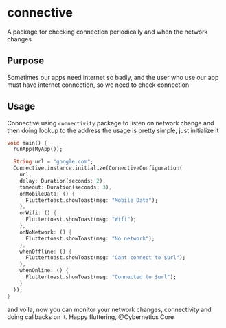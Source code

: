 # connective

A package for checking connection periodically and when the network changes

## Purpose

Sometimes our apps need internet so badly, and the user who use our app must have internet connection, so we need to check connection

## Usage

Connective using `connectivity` package to listen on network change and then doing lookup to the address
the usage is pretty simple, just initialize it

```dart
void main() {
  runApp(MyApp());

  String url = "google.com";
  Connective.instance.initialize(ConnectiveConfiguration(
    url,
    delay: Duration(seconds: 2),
    timeout: Duration(seconds: 3),
    onMobileData: () {
      Fluttertoast.showToast(msg: "Mobile Data");
    },
    onWifi: () {
      Fluttertoast.showToast(msg: "Wifi");
    },
    onNoNetwork: () {
      Fluttertoast.showToast(msg: "No network");
    },
    whenOffline: () {
      Fluttertoast.showToast(msg: "Cant connect to $url");
    },
    whenOnline: () {
      Fluttertoast.showToast(msg: "Connected to $url");
    }
  ));
}
```

and voila, now you can monitor your network changes, connectivity and doing callbacks on it.
Happy fluttering, @Cybernetics Core